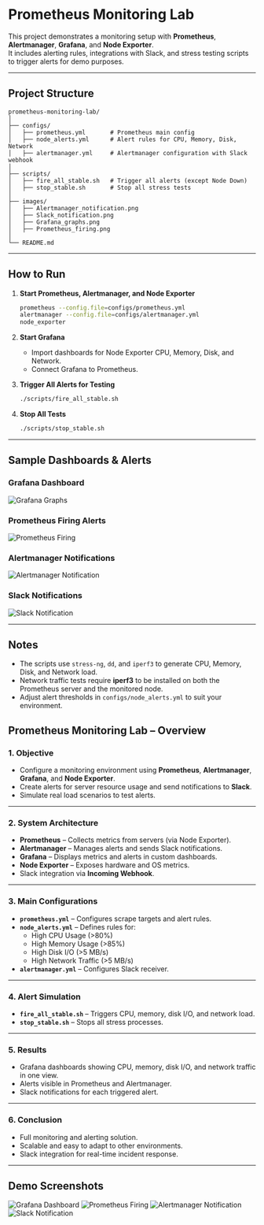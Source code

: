 # Prometheus Monitoring Lab

This project demonstrates a monitoring setup with **Prometheus**, **Alertmanager**, **Grafana**, and **Node Exporter**.  
It includes alerting rules, integrations with Slack, and stress testing scripts to trigger alerts for demo purposes.

---

## Project Structure

```
prometheus-monitoring-lab/
│
├── configs/
│   ├── prometheus.yml       # Prometheus main config
│   ├── node_alerts.yml      # Alert rules for CPU, Memory, Disk, Network
│   ├── alertmanager.yml     # Alertmanager configuration with Slack webhook
│
├── scripts/
│   ├── fire_all_stable.sh   # Trigger all alerts (except Node Down)
│   ├── stop_stable.sh       # Stop all stress tests
│
├── images/
│   ├── Alertmanager_notification.png
│   ├── Slack_notification.png
│   ├── Grafana_graphs.png
│   ├── Prometheus_firing.png
│
└── README.md
```

---

## How to Run

1. **Start Prometheus, Alertmanager, and Node Exporter**
   ```bash
   prometheus --config.file=configs/prometheus.yml
   alertmanager --config.file=configs/alertmanager.yml
   node_exporter
   ```

2. **Start Grafana**
   - Import dashboards for Node Exporter CPU, Memory, Disk, and Network.
   - Connect Grafana to Prometheus.

3. **Trigger All Alerts for Testing**
   ```bash
   ./scripts/fire_all_stable.sh
   ```

4. **Stop All Tests**
   ```bash
   ./scripts/stop_stable.sh
   ```

---

## Sample Dashboards & Alerts

### Grafana Dashboard
![Grafana Graphs](images/Grafana_graphs.png)

### Prometheus Firing Alerts
![Prometheus Firing](images/Prometheus_firing.png)

### Alertmanager Notifications
![Alertmanager Notification](images/Alertmanager_notification.png)

### Slack Notifications
![Slack Notification](images/Slack_notification.png)

---

## Notes
- The scripts use `stress-ng`, `dd`, and `iperf3` to generate CPU, Memory, Disk, and Network load.
- Network traffic tests require **iperf3** to be installed on both the Prometheus server and the monitored node.
- Adjust alert thresholds in `configs/node_alerts.yml` to suit your environment.

## Prometheus Monitoring Lab – Overview

### 1. Objective
- Configure a monitoring environment using **Prometheus**, **Alertmanager**, **Grafana**, and **Node Exporter**.
- Create alerts for server resource usage and send notifications to **Slack**.
- Simulate real load scenarios to test alerts.

---

### 2. System Architecture
- **Prometheus** – Collects metrics from servers (via Node Exporter).
- **Alertmanager** – Manages alerts and sends Slack notifications.
- **Grafana** – Displays metrics and alerts in custom dashboards.
- **Node Exporter** – Exposes hardware and OS metrics.
- Slack integration via **Incoming Webhook**.

---

### 3. Main Configurations
- **`prometheus.yml`** – Configures scrape targets and alert rules.
- **`node_alerts.yml`** – Defines rules for:
  - High CPU Usage (>80%)
  - High Memory Usage (>85%)
  - High Disk I/O (>5 MB/s)
  - High Network Traffic (>5 MB/s)
- **`alertmanager.yml`** – Configures Slack receiver.

---

### 4. Alert Simulation
- **`fire_all_stable.sh`** – Triggers CPU, memory, disk I/O, and network load.
- **`stop_stable.sh`** – Stops all stress processes.

---

### 5. Results
- Grafana dashboards showing CPU, memory, disk I/O, and network traffic in one view.
- Alerts visible in Prometheus and Alertmanager.
- Slack notifications for each triggered alert.

---

### 6. Conclusion
- Full monitoring and alerting solution.
- Scalable and easy to adapt to other environments.
- Slack integration for real-time incident response.

---

## Demo Screenshots
![Grafana Dashboard](images/Grafana_graphs.png)
![Prometheus Firing](images/Prometheus_firing.png)
![Alertmanager Notification](images/Alertmanager_notification.png)
![Slack Notification](images/Slack_notification.png)
